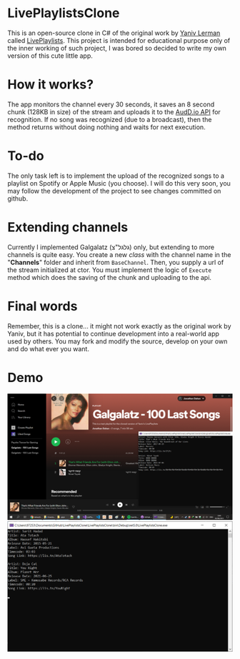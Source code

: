 # LivePlaylistsClone
 This is an open-source clone in C# of the original work by [Yaniv Lerman](https://www.facebook.com/yaniv.lerman) called [LivePlaylists](https://www.facebook.com/LivePlaylists). This project is intended for educational purpose only of the inner working of such project, I was bored so decided to write my own version of this cute little app.

# How it works?
The app monitors the channel every 30 seconds, it saves an 8 second chunk (128KB in size) of the stream and uploads it to the [AudD.io API](https://docs.audd.io/#recognize) for recognition. If no song was recognized (due to a broadcast), then the method returns without doing nothing and waits for next execution.

# To-do
The only task left is to implement the upload of the recognized songs to a playlist on Spotify or Apple Music (you choose). I will do this very soon, you may follow the development of the project to see changes committed on github.

# Extending channels
Currently I implemented Galgalatz (גלגל"צ) only, but extending to more channels is quite easy. You create a new *class* with the channel name in the "**Channels**" folder and inherit from `BaseChannel`. Then, you supply a url of the stream initialized at ctor. You must implement the logic of `Execute` method which does the saving of the chunk and uploading to the api.

# Final words
Remember, this is a clone... it might not work exactly as the original work by Yaniv, but it has potential to continue development into a real-world app used by others. You may fork and modify the source, develop on your own and do what ever you want.

# Demo
![Additional Demo](https://github.com/dahanj95/LivePlaylistsClone/blob/main/LivePlaylistsClone/demo2.png)
![Demo](https://github.com/dahanj95/LivePlaylistsClone/blob/main/LivePlaylistsClone/demo.png)
